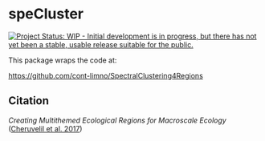 # speCluster

[![Project Status: WIP - Initial development is in progress, but there has not yet been a stable, usable release suitable for the public.](http://www.repostatus.org/badges/latest/wip.svg)](http://www.repostatus.org/#wip)

This package wraps the code at: 

https://github.com/cont-limno/SpectralClustering4Regions

## Citation

_Creating Multithemed Ecological Regions for Macroscale Ecology_ ([Cheruvelil et al. 2017](https://dx.doi.org/10.1002/ece3.2884))


